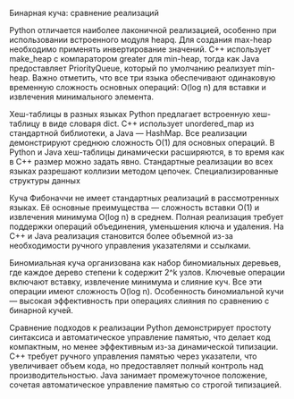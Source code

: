 Бинарная куча: сравнение реализаций

Python отличается наиболее лаконичной реализацией, особенно при использовании встроенного модуля heapq. Для создания max-heap необходимо применять инвертирование значений. C++ использует make_heap с компаратором greater для min-heap, тогда как Java предоставляет PriorityQueue, который по умолчанию реализует min-heap. Важно отметить, что все три языка обеспечивают одинаковую временную сложность основных операций: O(log n) для вставки и извлечения минимального элемента.

Хеш-таблицы в разных языках
Python предлагает встроенную хеш-таблицу в виде словаря dict. C++ использует unordered_map из стандартной библиотеки, а Java — HashMap. Все реализации демонстрируют среднюю сложность O(1) для основных операций. В Python и Java хеш-таблицы динамически расширяются, в то время как в C++ размер можно задать явно. Стандартные реализации во всех языках разрешают коллизии методом цепочек.
Специализированные структуры данных

Куча Фибоначчи не имеет стандартных реализаций в рассмотренных языках. Её основные преимущества — сложность вставки O(1) и извлечения минимума O(log n) в среднем. Полная реализация требует поддержки операций объединения, уменьшения ключа и удаления. На C++ и Java реализация становится более объемной из-за необходимости ручного управления указателями и ссылками.

Биномиальная куча организована как набор биномиальных деревьев, где каждое дерево степени k содержит 2^k узлов. Ключевые операции включают вставку, извлечение минимума и слияние куч. Все эти операции имеют сложность O(log n). Особенность биномиальной кучи — высокая эффективность при операциях слияния по сравнению с бинарной кучей.

Сравнение подходов к реализации
Python демонстрирует простоту синтаксиса и автоматическое управление памятью, что делает код компактным, но менее эффективным из-за динамической типизации. C++ требует ручного управления памятью через указатели, что увеличивает объем кода, но предоставляет полный контроль над производительностью. Java занимает промежуточное положение, сочетая автоматическое управление памятью со строгой типизацией.

